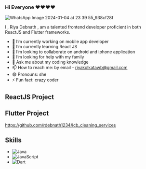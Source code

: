 ### Hi Everyone ❤❤❤❤ 

  ![WhatsApp Image 2024-01-04 at 23 39 55_938cf28f](https://github.com/rdebnath1234/rdebnath1234/assets/97083678/d970fb4d-88f2-460c-a4aa-4bf9d1dd35cf)
  
  I , Riya Debnath , am a talented frontend developer proficient in both ReactJS and Flutter frameworks. 

- 🔭 I’m currently working on mobile app developer
- 🌱 I’m currently learning React JS
- 👯 I’m looking to collaborate on android and iphone application
- 🤔 I’m looking for help with my family
- 💬 Ask me about my coding knowledge
- 📫 How to reach me: by email - riyakolkatawb@gmail.com
- 😄 Pronouns: she
- ⚡ Fun fact: crazy coder

## ReactJS Project

## Flutter Project
https://github.com/rdebnath1234/Icb_cleaning_services
## Skills

- ![Java](https://img.shields.io/badge/Java-007396?style=for-the-badge&logo=java&logoColor=white)
- ![JavaScript](https://img.shields.io/badge/JavaScript-F7DF1E?style=for-the-badge&logo=javascript&logoColor=black)
- ![Dart](https://img.shields.io/badge/Dart-0175C2?style=for-the-badge&logo=dart&logoColor=white)


